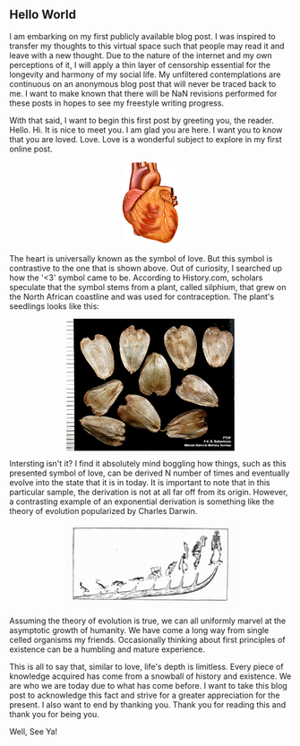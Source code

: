 ## Hello World


I am embarking on my first publicly available blog post. I was inspired to transfer my thoughts to this virtual space such that people may read it and leave
with a new thought. Due to the nature of the internet and my own perceptions of it, I will apply a thin layer of censorship essential for the longevity and harmony 
of my social life. My unfiltered contemplations are continuous on an anonymous blog post that will never be traced back to me. I want to make known that 
there will be NaN revisions performed for these posts in hopes to see my freestyle writing progress. 

With that said, I want to begin this first post by greeting you, the reader. Hello. Hi. It is nice to meet you. I am glad you are here. I want you to know
that you are loved. Love. Love is a wonderful subject to explore in my first online post. 


<img src="/png/Heart_anterior_exterior_view.png" style="height: 300; width:100px; display: block; margin: 0 auto"/>

The heart is universally known as the symbol of love. But this symbol is contrastive to the one that is shown above.
Out of curiosity, I searched up how the '<3' symbol came to be. According to History.com, scholars speculate that the symbol stems from a plant, called silphium, that grew on the North African coastline and was used for contraception. The plant's seedlings looks like this:

<img src="/png/silpperf.seeds1.jpg" style="height: 300; width:300px; display: block; margin: 0 auto"/>

Intersting isn't it? I find it absolutely mind boggling how things, such as this presented symbol of love, can be derived N number of times and eventually 
evolve into the state that it is in today. It is important to note that in this particular sample, the derivation is not at all far off from its origin.
However, a contrasting example of an exponential derivation is something like the theory of evolution popularized by Charles Darwin. 

<img src="/png/fish to human.jpeg" style="height: 100; width:300px; display: block; margin: 0 auto"/>

Assuming the theory of evolution is true, we can all uniformly marvel at the asymptotic growth of humanity. We have come a long way from single celled
organisms my friends. Occasionally thinking about first principles of existence can be a humbling and mature experience. 

This is all to say that, similar to love, life's depth is limitless. Every piece of knowledge acquired has come from a snowball of history and 
existence. We are who we are today due to what has come before. I want to take this blog post to acknowledge this fact and strive for a greater appreciation for the present. I also want to end by thanking you. Thank you for reading this and thank you for being you. 

Well, See Ya! 







